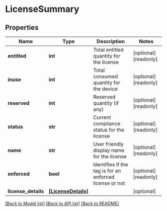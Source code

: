 # LicenseSummary


## Properties
Name | Type | Description | Notes
------------ | ------------- | ------------- | -------------
**entitled** | **int** | Total entitled quantity for the license | [optional] [readonly] 
**inuse** | **int** | Total consumed quantity for the device | [optional] [readonly] 
**reserved** | **int** | Reserved quantity (if any) | [optional] [readonly] 
**status** | **str** | Current compliance status for the license | [optional] [readonly] 
**name** | **str** | User friendly display name for the license | [optional] [readonly] 
**enforced** | **bool** | Identifies if the tag is for an enforced license or not | [optional] [readonly] 
**license_details** | [**[LicenseDetails]**](LicenseDetails.md) |  | [optional] 

[[Back to Model list]](../README.md#documentation-for-models) [[Back to API list]](../README.md#documentation-for-api-endpoints) [[Back to README]](../README.md)


